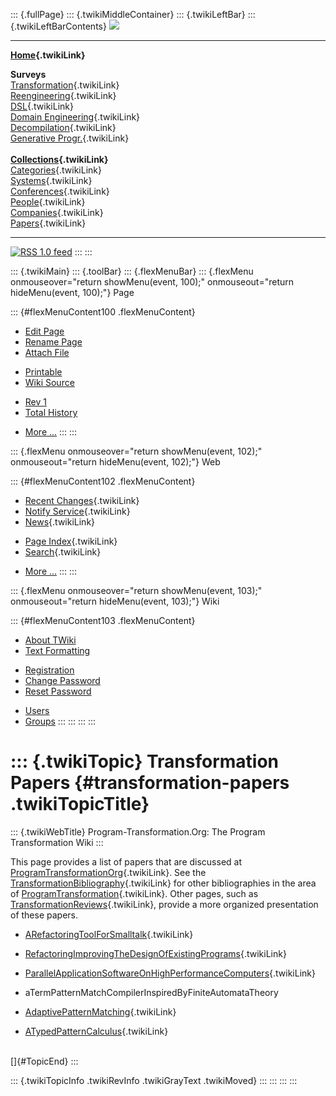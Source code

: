 ::: {.fullPage}
::: {.twikiMiddleContainer}
::: {.twikiLeftBar}
::: {.twikiLeftBarContents}
![](../pub/transformation.gif)

------------------------------------------------------------------------

**[Home](WebHome){.twikiLink}**

**Surveys**\
[Transformation](ProgramTransformation){.twikiLink}\
[Reengineering](ReengineeringWiki){.twikiLink}\
[DSL](DomainSpecificLanguages){.twikiLink}\
[Domain Engineering](DomainEngineering){.twikiLink}\
[Decompilation](DeCompilation){.twikiLink}\
[Generative Progr.](GenerativeProgrammingWiki){.twikiLink}\
\
**[Collections](CategoryCollection){.twikiLink}**\
[Categories](CategoryCategory){.twikiLink}\
[Systems](TransformationSystems){.twikiLink}\
[Conferences](TransformationConferences){.twikiLink}\
[People](TransformationPeople){.twikiLink}\
[Companies](TransformationCompanies){.twikiLink}\
[Papers](CategoryPaper){.twikiLink}

------------------------------------------------------------------------

[![](../pub/rss.gif "RSS 1.0 feed")](WebRss@skin=rss)
:::
:::

::: {.twikiMain}
::: {.toolBar}
::: {.flexMenuBar}
::: {.flexMenu onmouseover="return showMenu(event, 100);" onmouseout="return hideMenu(event, 100);"}
Page

::: {#flexMenuContent100 .flexMenuContent}
-   [Edit
    Page](http://www.program-transformation.org/edit/Transform/TransformationPapers?t=1536826582)
-   [Rename
    Page](http://www.program-transformation.org/rename/Transform/TransformationPapers)
-   [Attach
    File](http://www.program-transformation.org/attach/Transform/TransformationPapers)

<!-- -->

-   [Printable](http://www.program-transformation.org/view/Transform/TransformationPapers?skin=print.pattern)
-   [Wiki
    Source](http://www.program-transformation.org/view/Transform/TransformationPapers?skin=text&raw=on&contenttype=text/plain)

<!-- -->

-   [Rev
    1](http://www.program-transformation.org/view/Transform/TransformationPapers?rev=1.1)
-   [Total
    History](http://www.program-transformation.org/rdiff/Transform/TransformationPapers)

<!-- -->

-   [More
    \...](http://www.program-transformation.org/oops/Transform/TransformationPapers?template=oopsmore&param1=1.1&param2=1.1)
:::
:::

::: {.flexMenu onmouseover="return showMenu(event, 102);" onmouseout="return hideMenu(event, 102);"}
Web

::: {#flexMenuContent102 .flexMenuContent}
-   [Recent Changes](WebChanges){.twikiLink}
-   [Notify Service](WebNotify){.twikiLink}
-   [News](WebNews){.twikiLink}

<!-- -->

-   [Page Index](WebIndex){.twikiLink}
-   [Search](WebSearch){.twikiLink}

<!-- -->

-   [More
    \...](http://www.program-transformation.org/oops/Transform/TransformationPapers?template=oopsmore&param1=1.1&param2=1.1)
:::
:::

::: {.flexMenu onmouseover="return showMenu(event, 103);" onmouseout="return hideMenu(event, 103);"}
Wiki

::: {#flexMenuContent103 .flexMenuContent}
-   [About
    TWiki](http://www.program-transformation.org/view/TWiki/WebHome)
-   [Text
    Formatting](http://www.program-transformation.org/view/TWiki/TextFormattingRules)

<!-- -->

-   [Registration](http://www.program-transformation.org/view/TWiki/TWikiRegistration)
-   [Change
    Password](http://www.program-transformation.org/view/TWiki/ChangePassword)
-   [Reset
    Password](http://www.program-transformation.org/view/TWiki/ResetPassword)

<!-- -->

-   [Users](http://www.program-transformation.org/view/Main/TWikiUsers)
-   [Groups](http://www.program-transformation.org/view/Main/TWikiGroups)
:::
:::
:::
:::

::: {.twikiTopic}
Transformation Papers {#transformation-papers .twikiTopicTitle}
=====================

::: {.twikiWebTitle}
Program-Transformation.Org: The Program Transformation Wiki
:::

This page provides a list of papers that are discussed at
[ProgramTransformationOrg](ProgramTransformationOrg){.twikiLink}. See
the [TransformationBibliography](TransformationBibliography){.twikiLink}
for other bibliographies in the area of
[ProgramTransformation](ProgramTransformation){.twikiLink}. Other pages,
such as [TransformationReviews](TransformationReviews){.twikiLink},
provide a more organized presentation of these papers.

-   [ARefactoringToolForSmalltalk](ARefactoringToolForSmalltalk){.twikiLink}

<!-- -->

-   [RefactoringImprovingTheDesignOfExistingPrograms](RefactoringImprovingTheDesignOfExistingPrograms){.twikiLink}

<!-- -->

-   [ParallelApplicationSoftwareOnHighPerformanceComputers](ParallelApplicationSoftwareOnHighPerformanceComputers){.twikiLink}

<!-- -->

-   aTermPatternMatchCompilerInspiredByFiniteAutomataTheory

<!-- -->

-   [AdaptivePatternMatching](AdaptivePatternMatching){.twikiLink}

<!-- -->

-   [ATypedPatternCalculus](ATypedPatternCalculus){.twikiLink}

\
[]{#TopicEnd}
:::

::: {.twikiTopicInfo .twikiRevInfo .twikiGrayText .twikiMoved}
:::
:::
:::
:::
